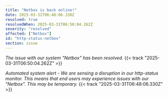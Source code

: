 ```yaml
---
title: "Netbox is back online!"
date: 2025-03-31T06:48:06.330Z
resolved: true
resolvedWhen: 2025-03-31T06:50:04.262Z
severity: "resolved"
affected: ["Netbox"]
id: "http-status-netbox"
section: issue
---
```


*The issue with our system "Netbox" has been resolved.* {{< track "2025-03-31T06:50:04.262Z" >}}

**Automated system alert* - We are sensing a disruption in our http-status monitor. This means that end users may experience issues with our "Netbox". This may be temporary.* {{< track "2025-03-31T06:48:06.330Z" >}}
